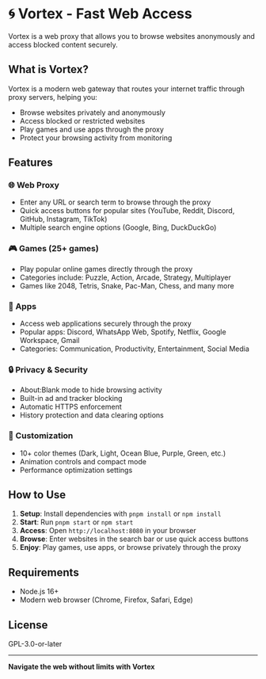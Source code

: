 # 🌀 Vortex - Fast Web Access

Vortex is a web proxy that allows you to browse websites anonymously and access blocked content securely.

## What is Vortex?

Vortex is a modern web gateway that routes your internet traffic through proxy servers, helping you:
- Browse websites privately and anonymously
- Access blocked or restricted websites
- Play games and use apps through the proxy
- Protect your browsing activity from monitoring

## Features

### 🌐 Web Proxy
- Enter any URL or search term to browse through the proxy
- Quick access buttons for popular sites (YouTube, Reddit, Discord, GitHub, Instagram, TikTok)
- Multiple search engine options (Google, Bing, DuckDuckGo)

### 🎮 Games (25+ games)
- Play popular online games directly through the proxy
- Categories include: Puzzle, Action, Arcade, Strategy, Multiplayer
- Games like 2048, Tetris, Snake, Pac-Man, Chess, and many more

### 📱 Apps
- Access web applications securely through the proxy
- Popular apps: Discord, WhatsApp Web, Spotify, Netflix, Google Workspace, Gmail
- Categories: Communication, Productivity, Entertainment, Social Media

### 🔒 Privacy & Security
- About:Blank mode to hide browsing activity
- Built-in ad and tracker blocking
- Automatic HTTPS enforcement
- History protection and data clearing options

### 🎨 Customization
- 10+ color themes (Dark, Light, Ocean Blue, Purple, Green, etc.)
- Animation controls and compact mode
- Performance optimization settings

## How to Use

1. **Setup**: Install dependencies with `pnpm install` or `npm install`
2. **Start**: Run `pnpm start` or `npm start`
3. **Access**: Open `http://localhost:8080` in your browser
4. **Browse**: Enter websites in the search bar or use quick access buttons
5. **Enjoy**: Play games, use apps, or browse privately through the proxy

## Requirements

- Node.js 16+
- Modern web browser (Chrome, Firefox, Safari, Edge)

## License

GPL-3.0-or-later

---

**Navigate the web without limits with Vortex**
